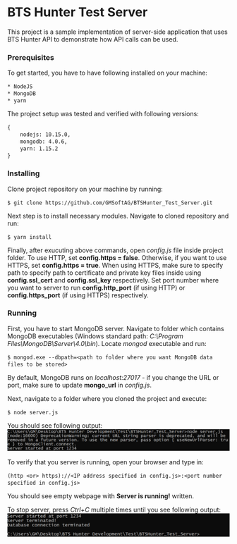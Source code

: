 # BTS Hunter Test Server

This project is  a sample implementation of server-side application that uses BTS Hunter API to demonstrate how API calls can be used. 

### Prerequisites

To get started, you have to have following installed on your machine:

```
* NodeJS
* MongoDB
* yarn
```

The project setup was tested and verified with following versions:
```
{
	nodejs: 10.15.0,
	mongodb: 4.0.6,
	yarn: 1.15.2
}
```

### Installing

Clone project repository on your machine by running:
```
$ git clone https://github.com/GMSoftAG/BTSHunter_Test_Server.git
```

Next step is to install necessary modules. Navigate to cloned repository and run:
```
$ yarn install
```

Finally, after exucuting above commands, open *config.js* file inside project folder. To use HTTP, set **config.https = false**. Otherwise, if you want to use HTTPS, set **config.https = true**. When using HTTPS, make sure to specify path to specify path to certificate and private key files inside using **config.ssl_cert** and **config.ssl_key** respectively. Set port number where you want to server to run **config.http_port** (if using HTTP) or **config.https_port** (if using HTTPS) respectively.

### Running

First, you have to start MongoDB server. Navigate to folder which contains MongoDB executables (Windows standard path: *C:\Program Files\MongoDB\Server\4.0\bin*). Locate *mongod* executable and run:
```
$ mongod.exe --dbpath=<path to folder where you want MongoDB data files to be stored>
```
By default, MongoDB runs on *localhost:27017* - if you change the URL or port, make sure to update **mongo_url** in *config.js*.

Next, navigate to a folder where you cloned the project and execute:
```
$ node server.js
```
You should see following output:
![Alt text](https://github.com/GMSoftAG/BTSHunter_Test_Server/blob/master/images/terminal_start.PNG "Terminal output when running project")

To verify that you server is running, open your browser and type in: 
```
(http <or> https)://<IP address specified in config.js>:<port number specified in config.js>
```
You should see empty webpage with **Server is running!** written.

To stop server, press *Ctrl+C* multiple times until you see following output:
![Alt text](https://github.com/GMSoftAG/BTSHunter_Test_Server/blob/master/images/terminal_end.PNG "Terminal output when terminating project")